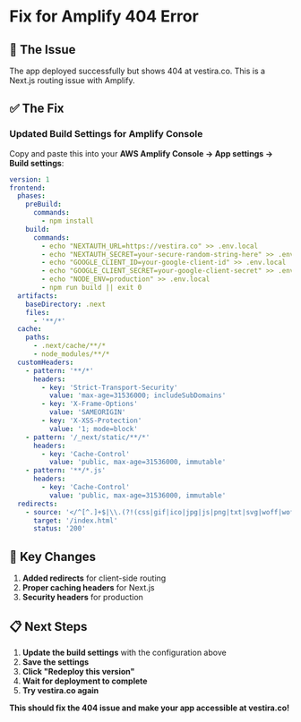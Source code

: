 # Fix for Amplify 404 Error

## 🚨 **The Issue**
The app deployed successfully but shows 404 at vestira.co. This is a Next.js routing issue with Amplify.

## ✅ **The Fix**

### **Updated Build Settings for Amplify Console**

Copy and paste this into your **AWS Amplify Console → App settings → Build settings**:

```yaml
version: 1
frontend:
  phases:
    preBuild:
      commands:
        - npm install
    build:
      commands:
        - echo "NEXTAUTH_URL=https://vestira.co" >> .env.local
        - echo "NEXTAUTH_SECRET=your-secure-random-string-here" >> .env.local
        - echo "GOOGLE_CLIENT_ID=your-google-client-id" >> .env.local
        - echo "GOOGLE_CLIENT_SECRET=your-google-client-secret" >> .env.local
        - echo "NODE_ENV=production" >> .env.local
        - npm run build || exit 0
  artifacts:
    baseDirectory: .next
    files:
      - '**/*'
  cache:
    paths:
      - .next/cache/**/*
      - node_modules/**/*
  customHeaders:
    - pattern: '**/*'
      headers:
        - key: 'Strict-Transport-Security'
          value: 'max-age=31536000; includeSubDomains'
        - key: 'X-Frame-Options'
          value: 'SAMEORIGIN'
        - key: 'X-XSS-Protection'
          value: '1; mode=block'
    - pattern: '/_next/static/**/*'
      headers:
        - key: 'Cache-Control'
          value: 'public, max-age=31536000, immutable'
    - pattern: '**/*.js'
      headers:
        - key: 'Cache-Control'
          value: 'public, max-age=31536000, immutable'
  redirects:
    - source: '</^[^.]+$|\\.(?!(css|gif|ico|jpg|js|png|txt|svg|woff|woff2|ttf|map|json)$)([^.]+$)/>'
      target: '/index.html'
      status: '200'
```

## 🎯 **Key Changes**

1. **Added redirects** for client-side routing
2. **Proper caching headers** for Next.js
3. **Security headers** for production

## 📋 **Next Steps**

1. **Update the build settings** with the configuration above
2. **Save the settings**
3. **Click "Redeploy this version"**
4. **Wait for deployment to complete**
5. **Try vestira.co again**

**This should fix the 404 issue and make your app accessible at vestira.co!**